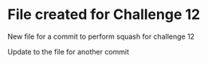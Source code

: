 # File created for Challenge 12

New file for a commit to perform squash for challenge 12

Update to the file for another commit